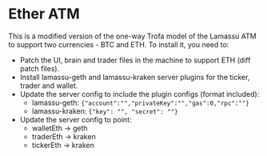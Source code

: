 # Ether ATM
This is a modified version of the one-way Trofa model of the Lamassu ATM to support two currencies - BTC and ETH.
To install it, you need to:
* Patch the UI, brain and trader files in the machine to support ETH (diff patch files).
* Install lamassu-geth and lamassu-kraken server plugins for the ticker, trader and wallet.
* Update the server config to include the plugin configs (format included):
  - lamassu-geth: `{"account":"","privateKey":"","gas":0,"rpc":""}`
  - lamassu-kraken: `{"key": "", "secret": ""}`
* Update the server config to point:
  - walletEth -> geth
  - traderEth -> kraken
  - tickerEth -> kraken
